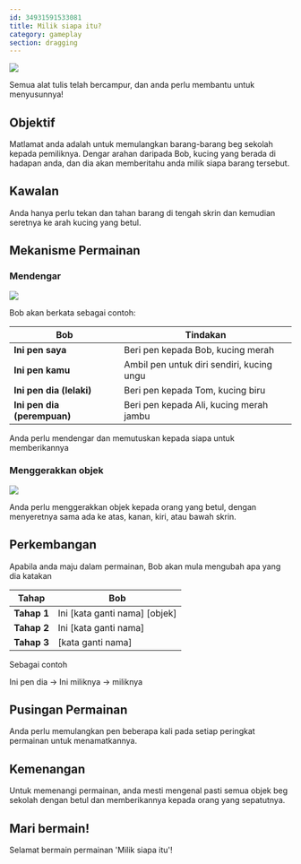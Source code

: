 ```yaml
---
id: 34931591533081
title: Milik siapa itu?
category: gameplay
section: dragging
---
```

![](https://help.studycat.com/hc/article_attachments/34966103260825)

Semua alat tulis telah bercampur, dan anda perlu membantu untuk menyusunnya!

## Objektif

Matlamat anda adalah untuk memulangkan barang-barang beg sekolah kepada pemiliknya. Dengar arahan daripada Bob, kucing yang berada di hadapan anda, dan dia akan memberitahu anda milik siapa barang tersebut.

## Kawalan

Anda hanya perlu tekan dan tahan barang di tengah skrin dan kemudian seretnya ke arah kucing yang betul.

## Mekanisme Permainan 

### Mendengar

![](https://help.studycat.com/hc/article_attachments/34966103283609)

Bob akan berkata sebagai contoh:

| Bob | Tindakan |
| --- | --- |
| **Ini pen saya** | Beri pen kepada Bob, kucing merah |
| **Ini pen kamu** | Ambil pen untuk diri sendiri, kucing ungu |
| **Ini pen dia (lelaki)** | Beri pen kepada Tom, kucing biru |
| **Ini pen dia (perempuan)** | Beri pen kepada Ali, kucing merah jambu |

Anda perlu mendengar dan memutuskan kepada siapa untuk memberikannya

### Menggerakkan objek

![](https://help.studycat.com/hc/article_attachments/34966668424601)

Anda perlu menggerakkan objek kepada orang yang betul, dengan menyeretnya sama ada ke atas, kanan, kiri, atau bawah skrin.

## Perkembangan

Apabila anda maju dalam permainan, Bob akan mula mengubah apa yang dia katakan

| Tahap | Bob |
| --- | --- |
| **Tahap 1** | Ini [kata ganti nama] [objek] |
| **Tahap 2** | Ini [kata ganti nama] |
| **Tahap 3** | [kata ganti nama] |

Sebagai contoh

Ini pen dia -> Ini miliknya -> miliknya

## Pusingan Permainan

Anda perlu memulangkan pen beberapa kali pada setiap peringkat permainan untuk menamatkannya.

## Kemenangan

Untuk memenangi permainan, anda mesti mengenal pasti semua objek beg sekolah dengan betul dan memberikannya kepada orang yang sepatutnya.

## Mari bermain!

Selamat bermain permainan 'Milik siapa itu'!

